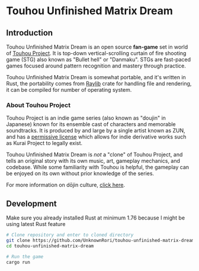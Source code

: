 # Touhou Unfinished Matrix Dream

## Introduction

Touhou Unfinished Matrix Dream is an open source **fan-game** set in world of [Touhou Project](https://en.wikipedia.org/wiki/Touhou_Project).
It is top-down vertical-scrolling curtain of fire shooting game (STG) also known as "Bullet hell" or "Danmaku".
STGs are fast-paced games focused around pattern recognition and mastery through practice.

Touhou Unfinished Matrix Dream is somewhat portable, and it's written in Rust, 
the portability comes from [Raylib](https://github.com/raysan5/raylib) crate for handling file and rendering, 
it can be compiled for number of operating system.

### About Touhou Project

Touhou Project is an indie game series (also known as "doujin" in Japanese)
known for its ensemble cast of characters and memorable soundtracks.
It is produced by and large by a single artist known as ZUN, and has a
[permissive license](https://en.touhouwiki.net/wiki/Touhou_Wiki:Copyrights#Copyright_status.2FTerms_of_Use_of_the_Touhou_Project>)
which allows for indie derivative works such as Kurai Project to legally exist.

Touhou Unfinished Matrix Dream is *not* a "clone" of Touhou Project, and tells an original story with its own
music, art, gameplay mechanics, and codebase. While some familiarity with Touhou
is helpful, the gameplay can be enjoyed on its own without prior knowledge of
the series.

For more information on dōjin culture,
[click here](https://en.wikipedia.org/wiki/D%C5%8Djin).

## Development

Make sure you already installed Rust at minimum 1.76 because I might be using latest Rust feature

```sh
# Clone repository and enter to cloned directory
git clone https://github.com/UnknownRori/touhou-unfinished-matrix-dream
cd touhou-unfinished-matrix-dream

# Run the game
cargo run
```
